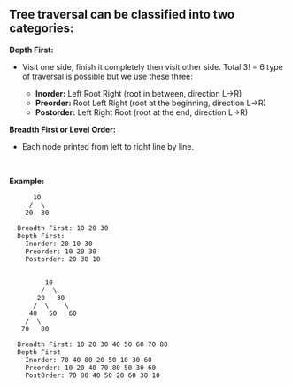 ## Tree traversal can be classified into two categories:

**Depth First:**

- Visit one side, finish it completely then visit other side. Total 3! = 6 type of traversal is possible but we use these three:

  - **Inorder:** Left Root Right (root in between, direction L->R)
  - **Preorder:** Root Left Right (root at the beginning, direction L->R)
  - **Postorder:** Left Right Root (root at the end, direction L->R)

**Breadth First or Level Order:**

- Each node printed from left to right line by line.

  <br/>

**Example:**

```
      10
     /  \
    20  30

  Breadth First: 10 20 30
  Depth First:
    Inorder: 20 10 30
    Preorder: 10 20 30
    Postorder: 20 30 10


         10
        /  \
       20   30
      /  \    \
     40   50   60
    /  \
   70   80

  Breadth First: 10 20 30 40 50 60 70 80
  Depth First
    Inorder: 70 40 80 20 50 10 30 60
    Preorder: 10 20 40 70 80 50 30 60
    PostOrder: 70 80 40 50 20 60 30 10
```

